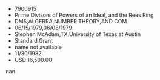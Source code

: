 
* 7900915
* Prime Divisors of Powers of an Ideal, and the Rees Ring
* DMS,ALGEBRA,NUMBER THEORY,AND COM
* 06/15/1979,06/08/1979
* Stephen McAdam,TX,University of Texas at Austin
* Standard Grant
*   name not available
* 11/30/1982
* USD 16,500.00

nan
